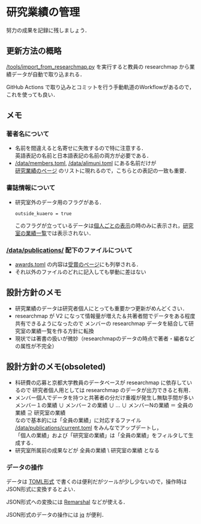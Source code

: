 # 研究業績の管理

努力の成果を記録に残しましょう．

## 更新方法の概略

[/tools/import_from_researchmap.py](/tools/import_from_researchmap.py)
を実行すると教員の researchmap から業績データが自動で取り込まれる．

GitHub Actions で取り込みとコミットを行う手動軌道のWorkflowがあるので，これを使っても良い．

## メモ

### 著者名について

 * 名前を間違えると名寄せに失敗するので特に注意する．  
   英語表記の名前と日本語表記の名前の両方が必要である．
 * [/data/members.toml](/data/members.toml), [/data/alimuni.toml](/data/alumni.toml) にある名前だけが  
   [研究業績のページ](https://control.kuaero.kyoto-u.ac.jp/ja/publications/)
   のリストに現れるので，こちらとの表記の一致も重要．

### 書誌情報について

 * 研究室外のデータ用のフラグがある．
   ```
   outside_kuaero = true
   ```
   このフラグが立っているデータは[個人ごとの表示](https://control.kuaero.kyoto-u.ac.jp/ja/publications/#ichiro-maruta)の時のみに表示され，[研究室の業績一覧](https://control.kuaero.kyoto-u.ac.jp/ja/publications/)では表示されない．

### [/data/publications/](/data/publications/) 配下のファイルについて

* [awards.toml](/data/publications/awards.toml) の内容は[受賞のページ](https://control.kuaero.kyoto-u.ac.jp/ja/awards/)にも列挙される．
* それ以外のファイルのどれに記入しても挙動に差はない

## 設計方針のメモ

 * 研究業績のデータは研究者個人にとっても重要かつ更新がめんどくさい．
 * researchmap が V2 になって情報量が増えた＆共著者間でデータをある程度共有できるようになったので
   メンバーの researchmap データを結合して研究室の業績一覧を作る方針に転換
 * 現状では著書の扱いが微妙（researchmapのデータの時点で著者・編者などの属性が不完全）

## 設計方針のメモ(obsoleted)

 * 科研費の応募と京都大学教員のデータベースが researchmap に依存しているので
研究者個人用としては researchmap のデータが出力できると有用．
 * メンバー個人でデータを持つと共著者の分だけ重複が発生し無駄手間が多い  
   メンバー１の業績 ∪ メンバー２の業績 ∪ … ∪ メンバーNの業績 ＝ 全員の業績 ⊇ 研究室の業績  
   なので基本的には「全員の業績」に対応するファイル [/data/publications/current.toml](/data/publications/current.toml) をみんなでアップデートし，  
   「個人の業績」および「研究室の業績」は「全員の業績」をフィルタして生成する．
 * 研究室所属前の成果などが 全員の業績 \ 研究室の業績 となる

### データの操作

データは [TOML形式](https://github.com/toml-lang/toml) で書くのは便利だがツールが少し少ないので，操作時はJSON形式に変換するとよい．

JSON形式への変換には [Remarshal](https://github.com/dbohdan/remarshal) などが使える．

JSON形式のデータの操作には [jq](https://stedolan.github.io/jq/) が便利．

